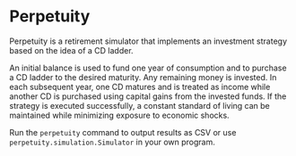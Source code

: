 # Perpetuity

Perpetuity is a retirement simulator that implements an investment strategy based on the idea of a CD ladder.

An initial balance is used to fund one year of consumption and to purchase a CD ladder to the desired maturity. Any remaining money is invested. In each subsequent year, one CD matures and is treated as income while another CD is purchased using capital gains from the invested funds. If the strategy is executed successfully, a constant standard of living can be maintained while minimizing exposure to economic shocks. 

Run the `perpetuity` command to output results as CSV or use `perpetuity.simulation.Simulator` in your own program.
